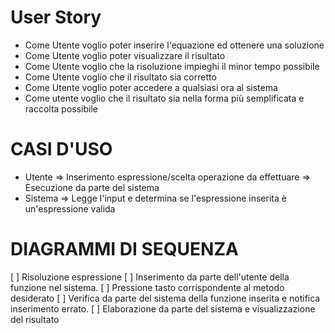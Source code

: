 # User Story

* Come Utente voglio poter inserire l'equazione ed ottenere una soluzione
* Come Utente voglio poter visualizzare il risultato
* Come Utente voglio che la risoluzione impieghi il minor tempo possibile
* Come Utente voglio che il risultato sia corretto
* Come Utente voglio poter accedere a qualsiasi ora al sistema
* Come utente voglio che il risultato sia nella forma più semplificata e raccolta possibile


# CASI D'USO

* Utente => Inserimento espressione/scelta operazione da effettuare => Esecuzione da parte del sistema
* Sistema => Legge l'input e determina se l'espressione inserita è un'espressione valida


# DIAGRAMMI DI SEQUENZA

[ ] Risoluzione espressione
  [ ] Inserimento da parte dell'utente della funzione nel sistema.
  [ ] Pressione tasto corrispondente al metodo desiderato
  [ ] Verifica da parte del sistema della funzione inserita e notifica inserimento errato.
  [ ] Elaborazione da parte del sistema e visualizzazione del risultato
